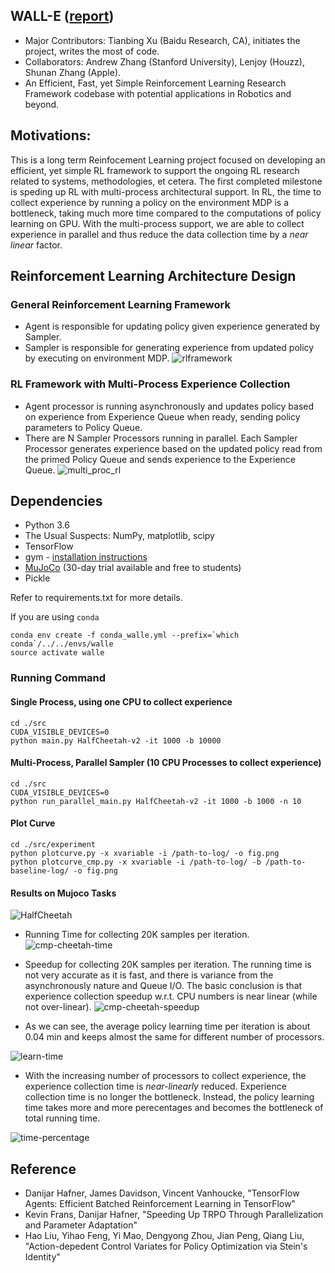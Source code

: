 ## WALL-E ([report](../master/walle_report.pdf.pdf))
* Major Contributors: Tianbing Xu (Baidu Research, CA), initiates the project, writes the most of code.
* Collaborators: Andrew Zhang (Stanford University), Lenjoy (Houzz), Shunan Zhang (Apple).
* An Efficient, Fast, yet Simple Reinforcement Learning Research Framework codebase with potential applications in Robotics and beyond.

## Motivations:
This is a long term Reinfocement Learning project focused on developing an efficient, yet simple RL framework to support
the ongoing RL research related to systems, methodologies, et cetera.
The first completed milestone is speding up RL with multi-process architectural support. In RL, the time to collect experience by running a policy on the environment MDP is a bottleneck, taking much more time compared to the computations of policy learning on GPU. With the multi-process support, we are able to collect experience in parallel and thus reduce the data collection time by a *near linear* factor.

## Reinforcement Learning Architecture Design
### General Reinforcement Learning Framework
* Agent is responsible for updating policy given experience generated by Sampler.
* Sampler is responsible for generating experience from updated policy by executing on environment MDP.
![rlframework](https://user-images.githubusercontent.com/3246048/45186700-3fbf6300-b1e3-11e8-83ec-19649fc29e32.png)
### RL Framework with Multi-Process Experience Collection
* Agent processor is running asynchronously and updates policy based on experience from Experience Queue 
when ready, sending policy parameters to Policy Queue.
* There are N Sampler Processors running in parallel. Each Sampler Processor generates experience based on the updated
policy read from the primed Policy Queue and sends experience to the Experience Queue.
![multi_proc_rl](https://user-images.githubusercontent.com/3246048/45186745-641b3f80-b1e3-11e8-85d6-a2d73ac6abbc.png)

## Dependencies

* Python 3.6
* The Usual Suspects: NumPy, matplotlib, scipy
* TensorFlow
* gym - [installation instructions](https://gym.openai.com/docs)
* [MuJoCo](http://www.mujoco.org/) (30-day trial available and free to students)
* Pickle

Refer to requirements.txt for more details.

If you are using `conda`
```
conda env create -f conda_walle.yml --prefix=`which conda`/../../envs/walle
source activate walle
```

### Running Command

#### Single Process, using one CPU to collect experience
```
cd ./src
CUDA_VISIBLE_DEVICES=0
python main.py HalfCheetah-v2 -it 1000 -b 10000
```

#### Multi-Process, Parallel Sampler (10 CPU Processes to collect experience)
```
cd ./src
CUDA_VISIBLE_DEVICES=0
python run_parallel_main.py HalfCheetah-v2 -it 1000 -b 1000 -n 10
```

#### Plot Curve
```
cd ./src/experiment
python plotcurve.py -x xvariable -i /path-to-log/ -o fig.png
python plotcurve_cmp.py -x xvariable -i /path-to-log/ -b /path-to-baseline-log/ -o fig.png
```

#### Results on Mujoco Tasks 
![HalfCheetah](https://user-images.githubusercontent.com/3246048/45062531-322ca080-b05e-11e8-9d97-fd29e04bb690.png)

* Running Time for collecting 20K samples per iteration.
![cmp-cheetah-time](https://user-images.githubusercontent.com/22249000/45120794-09ff7900-b114-11e8-8d5d-42c60321d8fe.png)

* Speedup for collecting 20K samples per iteration. The running time is not very accurate as it is fast, 
and there is variance from the asynchronously nature and Queue I/O. The basic conclusion is that experience
collection speedup w.r.t. CPU numbers is near linear (while not over-linear).
![cmp-cheetah-speedup](https://user-images.githubusercontent.com/22249000/45120823-1f74a300-b114-11e8-9035-913a872a45fb.png)

* As we can see, the average policy learning time per iteration is about 0.04 min and keeps almost 
the same for different number of processors.

![learn-time](https://user-images.githubusercontent.com/22249000/45246002-be83d100-b2b3-11e8-8fc3-4bc63cd38d3a.png)

* With the increasing number of processors to collect experience, the experience collection time is *near-linearly* reduced. 
Experience collection time is no longer the bottleneck. Instead, the policy learning time takes more and more perecentages and becomes the bottleneck of total running time. 

![time-percentage](https://user-images.githubusercontent.com/22249000/45247066-ccd4eb80-b2b9-11e8-98f5-f60e78ba3767.png)

## Reference
* Danijar Hafner, James Davidson, Vincent Vanhoucke, "TensorFlow Agents: Efficient Batched Reinforcement Learning in TensorFlow"
* Kevin Frans, Danijar Hafner, "Speeding Up TRPO Through Parallelization and Parameter Adaptation"
* Hao Liu, Yihao Feng, Yi Mao, Dengyong Zhou, Jian Peng, Qiang Liu,
"Action-depedent Control Variates for Policy Optimization via Stein's Identity"
